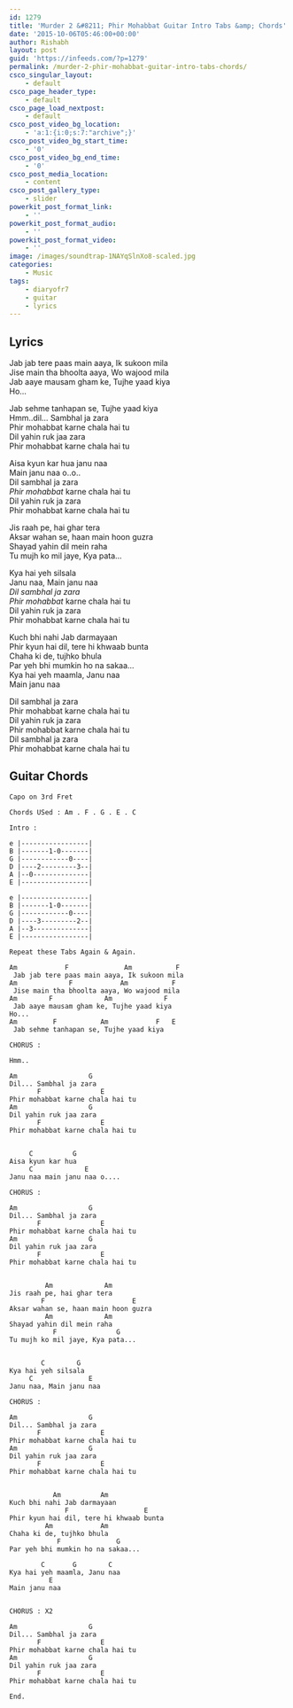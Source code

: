 ```yaml
---
id: 1279
title: 'Murder 2 &#8211; Phir Mohabbat Guitar Intro Tabs &amp; Chords'
date: '2015-10-06T05:46:00+00:00'
author: Rishabh
layout: post
guid: 'https://infeeds.com/?p=1279'
permalink: /murder-2-phir-mohabbat-guitar-intro-tabs-chords/
csco_singular_layout:
    - default
csco_page_header_type:
    - default
csco_page_load_nextpost:
    - default
csco_post_video_bg_location:
    - 'a:1:{i:0;s:7:"archive";}'
csco_post_video_bg_start_time:
    - '0'
csco_post_video_bg_end_time:
    - '0'
csco_post_media_location:
    - content
csco_post_gallery_type:
    - slider
powerkit_post_format_link:
    - ''
powerkit_post_format_audio:
    - ''
powerkit_post_format_video:
    - ''
image: /images/soundtrap-1NAYqSlnXo8-scaled.jpg
categories:
    - Music
tags:
    - diaryofr7
    - guitar
    - lyrics
---
```


## Lyrics

Jab jab tere paas main aaya, Ik sukoon mila  
Jise main tha bhoolta aaya, Wo wajood mila  
Jab aaye mausam gham ke, Tujhe yaad kiya  
Ho…

Jab sehme tanhapan se, Tujhe yaad kiya  
Hmm..dil… Sambhal ja zara  
Phir mohabbat karne chala hai tu  
Dil yahin ruk jaa zara  
Phir mohabbat karne chala hai tu

Aisa kyun kar hua janu naa  
Main janu naa o..o..  
Dil sambhal ja zara  
*Phir mohabbat* karne chala hai tu  
Dil yahin ruk ja zara  
Phir mohabbat karne chala hai tu

Jis raah pe, hai ghar tera  
Aksar wahan se, haan main hoon guzra  
Shayad yahin dil mein raha  
Tu mujh ko mil jaye, Kya pata…

Kya hai yeh silsala  
Janu naa, Main janu naa  
*Dil sambhal ja zara*  
*Phir mohabbat* karne chala hai tu  
Dil yahin ruk ja zara  
Phir mohabbat karne chala hai tu

Kuch bhi nahi Jab darmayaan  
Phir kyun hai dil, tere hi khwaab bunta  
Chaha ki de, tujhko bhula  
Par yeh bhi mumkin ho na sakaa…  
Kya hai yeh maamla, Janu naa  
Main janu naa

Dil sambhal ja zara  
Phir mohabbat karne chala hai tu  
Dil yahin ruk ja zara  
Phir mohabbat karne chala hai tu  
Dil sambhal ja zara  
Phir mohabbat karne chala hai tu

## Guitar Chords

```
Capo on 3rd Fret

Chords USed : Am . F . G . E . C

Intro :

e |-----------------|
B |-------1-0-------|
G |------------0----|
D |----2---------3--|
A |--0--------------|
E |-----------------|

e |-----------------|
B |-------1-0-------|
G |------------0----|
D |----3---------2--|
A |--3--------------|
E |-----------------|

Repeat these Tabs Again & Again.

Am            F              Am           F
 Jab jab tere paas main aaya, Ik sukoon mila
Am             F            Am           F
 Jise main tha bhoolta aaya, Wo wajood mila
Am        F             Am             F
 Jab aaye mausam gham ke, Tujhe yaad kiya
Ho...
Am         F           Am            F   E
 Jab sehme tanhapan se, Tujhe yaad kiya

CHORUS :

Hmm..

Am                  G
Dil... Sambhal ja zara
       F               E
Phir mohabbat karne chala hai tu
Am                  G
Dil yahin ruk jaa zara
       F               E
Phir mohabbat karne chala hai tu


     C          G
Aisa kyun kar hua
     C             E
Janu naa main janu naa o....

CHORUS :

Am                  G
Dil... Sambhal ja zara
       F               E
Phir mohabbat karne chala hai tu
Am                  G
Dil yahin ruk jaa zara
       F               E
Phir mohabbat karne chala hai tu


         Am             Am
Jis raah pe, hai ghar tera
        F                      E
Aksar wahan se, haan main hoon guzra
         Am             Am
Shayad yahin dil mein raha
           F               G
Tu mujh ko mil jaye, Kya pata...


        C        G   
Kya hai yeh silsala
     C              E
Janu naa, Main janu naa

CHORUS :

Am                  G
Dil... Sambhal ja zara
       F               E
Phir mohabbat karne chala hai tu
Am                  G
Dil yahin ruk jaa zara
       F               E
Phir mohabbat karne chala hai tu


           Am          Am
Kuch bhi nahi Jab darmayaan
              F                   E
Phir kyun hai dil, tere hi khwaab bunta
         Am            Am
Chaha ki de, tujhko bhula
            F              G
Par yeh bhi mumkin ho na sakaa...

        C       G        C
Kya hai yeh maamla, Janu naa
          E
Main janu naa


CHORUS : X2

Am                  G
Dil... Sambhal ja zara
       F               E
Phir mohabbat karne chala hai tu
Am                  G
Dil yahin ruk jaa zara
       F               E
Phir mohabbat karne chala hai tu

End.
```